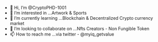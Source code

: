 - 👋 Hi, I’m @CryptoPHD-1001
- 👀 I’m interested in ...Artwork & Sports
- 🌱 I’m currently learning ...Blockchain & Decentralized Crypto currency market
- 💞️ I’m looking to collaborate on ...Nfts Creators - Non Fungible Token 
- 📫 How to reach me ...via twitter - @myiq_getvalue 

<!---
CryptoPHD-1001/CryptoPHD-1001 is a ✨ special ✨ repository because its `README.md` (this file) appears on your GitHub profile.
You can click the Preview link to take a look at your changes.
--->
